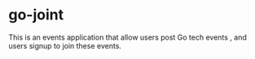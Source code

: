 # go-joint
This is an events application that allow users post Go tech events , and users signup to join these events.

